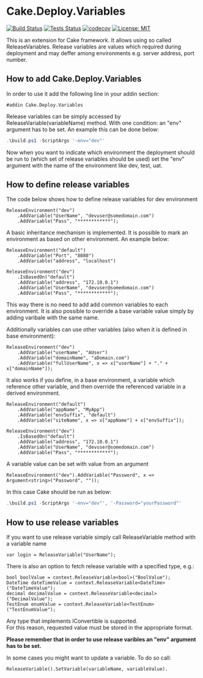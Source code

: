 # Cake.Deploy.Variables

[![Build Status](https://ci.appveyor.com/api/projects/status/github/ObjectivityLtd/Cake.Deploy.Variables?branch=master&svg=true)](https://ci.appveyor.com/project/ObjectivityAdminsTeam/cake-deploy-variables) [![Tests Status](https://img.shields.io/appveyor/tests/ObjectivityAdminsTeam/cake-deploy-variables/master.svg)](https://ci.appveyor.com/project/ObjectivityAdminsTeam/cake-deploy-variables) [![codecov](https://codecov.io/gh/ObjectivityLtd/Cake.Deploy.Variables/branch/master/graph/badge.svg)](https://codecov.io/gh/ObjectivityLtd/Cake.Deploy.Variables) [![License: MIT](https://img.shields.io/badge/License-MIT-brightgreen.svg)](https://opensource.org/licenses/MIT)

This is an extension for Cake framework. It allows using so called ReleaseVariables. Release variables are values which required during deployment and may deffer among environments e.g. server address, port number.

## How to add Cake.Deploy.Variables

In order to use it add the following line in your addin section:

```cake
#addin Cake.Deploy.Variables
```

Release variables can be simply accessed by ReleaseVariable(variableName) method. With one condition: an "env" argument has to be set. An example this can be done below:

```powershell
.\build.ps1 -ScriptArgs '-env="dev"'
```

Now when you want to indicate which environment the deployment should be run to (which set of release variables should be used) set the "env" argument with the name of the environment like dev, test, uat.

## How to define release variables

The code below shows how to define release variables for dev environment

```cake
ReleaseEnvironment("dev")
    .AddVariable("UserName", "devuser@somedomain.com")
    .AddVariable("Pass", "************");
```

A basic inheritance mechanism is implemented. It is possible to mark an environment as based on other environment. An example below:

```cake
ReleaseEnvironment("default")
    .AddVariable("Port", "8080")
    .AddVariable("address", "localhost")

ReleaseEnvironment("dev")
    .IsBasedOn("default")
    .AddVariable("address", "172.10.0.1")
    .AddVariable("UserName", "devuser@somedomain.com")
    .AddVariable("Pass", "************");
```

This way there is no need to add add common variables to each environment.
It is also possible to override a base variable value simply by adding varibale with the same name.

Additionally variables can use other variables (also when it is defined in base environment):

```cake
ReleaseEnvironment("dev")
    .AddVariable("userName", "AUser")
    .AddVariable("domainName", "aDomain.com")
    .AddVariable("fullUserName", x => x["userName"] + "." + x["domainName"]);
```

It also works if you define, in a base environment, a variable which reference other variable, and then override the referenced variable in a derived environment.

```cake
ReleaseEnvironment("default")
    .AddVariable("appName", "MyApp")
    .AddVariable("envSuffix", "default")
    .AddVariable("siteName", x => x["appName"] + x["envSuffix"]);

ReleaseEnvironment("dev")
    .IsBasedOn("default")
    .AddVariable("address", "172.10.0.1")
    .AddVariable("UserName", "devuser@somedomain.com")
    .AddVariable("Pass", "************");
```

A variable value can be set with value from an argument

```cake
ReleaseEnvironment("dev").AddVariable("Password", x => Argument<string>("Password", ""));
```

In this case Cake should be run as below:

```powershell
.\build.ps1 -ScriptArgs '-env="dev"', '-Password="yourPassword"'
```

## How to use release variables

If you want to use release variable simply call ReleaseVariable method with a variable name

```cake
var login = ReleaseVariable("UserName");
```

There is also an option to fetch release variable with a specified type, e.g.:

```cake
bool boolValue = context.ReleaseVariable<bool>("BoolValue");
DateTime dateTimeValue = context.ReleaseVariable<DateTime>("DateTimeValue");
decimal decimalValue = context.ReleaseVariable<decimal>("DecimalValue");
TestEnum enumValue = context.ReleaseVariable<TestEnum>("TestEnumValue");
```

Any type that implements IConvertible is supported.  
For this reason, requested value must be stored in the appropriate format.

**Please remember that in order to use release varibles an "env" argument has to be set.**

In some cases you might want to update a variable. To do so call:

```cake
ReleaseVariable().SetVariable(variableName, variableValue).
```
